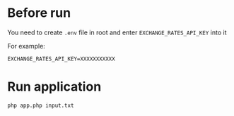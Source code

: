 # Before run
You need to create ```.env``` file in root and enter ```EXCHANGE_RATES_API_KEY``` into it

For example:
```dotenv
EXCHANGE_RATES_API_KEY=XXXXXXXXXXX
```

# Run application 
```shell
php app.php input.txt
```